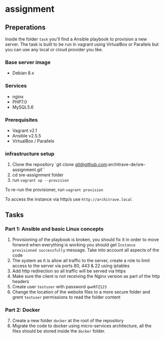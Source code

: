 # assignment

## Preperations
Inside the folder `task` you'll find a Ansible playbook to provision a new server.
The task is built to be run in vagrant using VirtualBox or Parallels but you can use any local or cloud provider you like.

### Base server image
- Debian 8.x

### Services
- nginx
- PHP7.0
- MySQL5.6

### Prerequisites
- Vagrant v2.1
- Ansible v2.5.5
- VirtualBox / Parallels

### infrastructure setup
1. Clone the repository `git clone git@github.com:architrave-de/sre-assignment.git``
2. cd sre-assignment folder
3. run `vagrant up --provision`

To re-run the provisioner, run `vagrant provision` 

To access the instance via http/s use `http://architrave.local`

## Tasks
### Part 1: Ansible and basic Linux concepts
1. Provisioning of the playbook is broken, you should fix it in order to move forword when everything is working you should get `Ìnstance provisioned successfully` message. Take into account all aspects of the code
2. The system as it is allow all traffic to the server, create a role to limit access to the server via ports 80, 443 & 22 using iptables
3. Add http redirection so all traffic will be served via https
4. Make sure the client is not receiving the Nginx version as part of the http headers
5. Create user `testuser` with password `qweRTZ123`
6. Change the location of the website files to a more secure folder and grent `testuser` permissions to read the folder content

### Part 2: Docker
7. Create a new folder `docker` at the root of the repository
8. Migrate the code to docker using micro-services architecture, all the files should be stored inside the `docker` folder.
